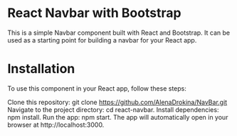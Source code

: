# React Navbar with Bootstrap

This is a simple Navbar component built with React and Bootstrap. It can be used as a starting point for building a navbar for your React app.

# Installation

To use this component in your React app, follow these steps:

Clone this repository: git clone https://github.com/AlenaDrokina/NavBar.git
Navigate to the project directory: cd react-navbar.
Install dependencies: npm install.
Run the app: npm start.
The app will automatically open in your browser at http://localhost:3000.
